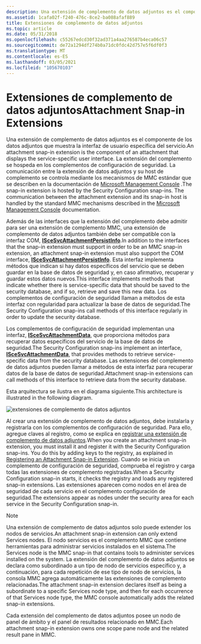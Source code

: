 ```yaml
---
description: Una extensión de complemento de datos adjuntos es el componente de los datos adjuntos que muestra la interfaz de usuario específica del servicio.
ms.assetid: 1cafa02f-f240-476c-8ce2-ba088afaf889
title: Extensiones de complemento de datos adjuntos
ms.topic: article
ms.date: 05/31/2018
ms.openlocfilehash: c55267edcd30f32ad371a4aa276587b4eca06c57
ms.sourcegitcommit: de72a1294df274b0a71dc0fdc42d757e5f6df0f3
ms.translationtype: MT
ms.contentlocale: es-ES
ms.lasthandoff: 03/05/2021
ms.locfileid: "105670103"
---
```

# <a name="attachment-snap-in-extensions"></a><span data-ttu-id="34784-103">Extensiones de complemento de datos adjuntos</span><span class="sxs-lookup"><span data-stu-id="34784-103">Attachment Snap-in Extensions</span></span>

<span data-ttu-id="34784-104">Una extensión de complemento de datos adjuntos es el componente de los datos adjuntos que muestra la interfaz de usuario específica del servicio.</span><span class="sxs-lookup"><span data-stu-id="34784-104">An attachment snap-in extension is the component of an attachment that displays the service-specific user interface.</span></span> <span data-ttu-id="34784-105">La extensión del complemento se hospeda en los complementos de configuración de seguridad. La comunicación entre la extensión de datos adjuntos y su host de complemento se controla mediante los mecanismos de MMC estándar que se describen en la documentación de [Microsoft Management Console](/previous-versions/windows/desktop/mmc/microsoft-management-console-start-page) .</span><span class="sxs-lookup"><span data-stu-id="34784-105">The snap-in extension is hosted by the Security Configuration snap-ins. The communication between the attachment extension and its snap-in host is handled by the standard MMC mechanisms described in the [Microsoft Management Console](/previous-versions/windows/desktop/mmc/microsoft-management-console-start-page) documentation.</span></span>

<span data-ttu-id="34784-106">Además de las interfaces que la extensión del complemento debe admitir para ser una extensión de complemento MMC, una extensión de complemento de datos adjuntos también debe ser compatible con la interfaz COM, [**ISceSvcAttachmentPersistInfo**](/windows/desktop/api/Scesvc/nn-scesvc-iscesvcattachmentpersistinfo).</span><span class="sxs-lookup"><span data-stu-id="34784-106">In addition to the interfaces that the snap-in extension must support in order to be an MMC snap-in extension, an attachment snap-in extension must also support the COM interface, [**ISceSvcAttachmentPersistInfo**](/windows/desktop/api/Scesvc/nn-scesvc-iscesvcattachmentpersistinfo).</span></span> <span data-ttu-id="34784-107">Esta interfaz implementa métodos que indican si hay datos específicos del servicio que se deben guardar en la base de datos de seguridad y, en caso afirmativo, recuperar y guardar estos datos nuevos.</span><span class="sxs-lookup"><span data-stu-id="34784-107">This interface implements methods that indicate whether there is service-specific data that should be saved to the security database, and if so, retrieve and save this new data.</span></span> <span data-ttu-id="34784-108">Los complementos de configuración de seguridad llaman a métodos de esta interfaz con regularidad para actualizar la base de datos de seguridad.</span><span class="sxs-lookup"><span data-stu-id="34784-108">The Security Configuration snap-ins call methods of this interface regularly in order to update the security database.</span></span>

<span data-ttu-id="34784-109">Los complementos de configuración de seguridad implementan una interfaz, [**ISceSvcAttachmentData**](/windows/desktop/api/Scesvc/nn-scesvc-iscesvcattachmentdata), que proporciona métodos para recuperar datos específicos del servicio de la base de datos de seguridad.</span><span class="sxs-lookup"><span data-stu-id="34784-109">The Security Configuration snap-ins implement an interface, [**ISceSvcAttachmentData**](/windows/desktop/api/Scesvc/nn-scesvc-iscesvcattachmentdata), that provides methods to retrieve service-specific data from the security database.</span></span> <span data-ttu-id="34784-110">Las extensiones del complemento de datos adjuntos pueden llamar a métodos de esta interfaz para recuperar datos de la base de datos de seguridad.</span><span class="sxs-lookup"><span data-stu-id="34784-110">Attachment snap-in extensions can call methods of this interface to retrieve data from the security database.</span></span>

<span data-ttu-id="34784-111">Esta arquitectura se ilustra en el diagrama siguiente.</span><span class="sxs-lookup"><span data-stu-id="34784-111">This architecture is illustrated in the following diagram.</span></span>

![extensiones de complemento de datos adjuntos](images/model2.png)

<span data-ttu-id="34784-113">Al crear una extensión de complemento de datos adjuntos, debe instalarla y registrarla con los complementos de configuración de seguridad. Para ello, agregue claves al registro, como se explica en [registrar una extensión de complemento de datos adjuntos](registering-an-attachment-snap-in-extension.md).</span><span class="sxs-lookup"><span data-stu-id="34784-113">When you create an attachment snap-in extension, you must install it and register it with the Security Configuration snap-ins. You do this by adding keys to the registry, as explained in [Registering an Attachment Snap-in Extension](registering-an-attachment-snap-in-extension.md).</span></span> <span data-ttu-id="34784-114">Cuando se inicia un complemento de configuración de seguridad, comprueba el registro y carga todas las extensiones de complemento registradas.</span><span class="sxs-lookup"><span data-stu-id="34784-114">When a Security Configuration snap-in starts, it checks the registry and loads any registered snap-in extensions.</span></span> <span data-ttu-id="34784-115">Las extensiones aparecen como nodos en el área de seguridad de cada servicio en el complemento configuración de seguridad.</span><span class="sxs-lookup"><span data-stu-id="34784-115">The extensions appear as nodes under the security area for each service in the Security Configuration snap-in.</span></span>

> [!Note]
> <span data-ttu-id="34784-116">Una extensión de complemento de datos adjuntos solo puede extender los nodos de servicios.</span><span class="sxs-lookup"><span data-stu-id="34784-116">An attachment snap-in extension can only extend Services nodes.</span></span> <span data-ttu-id="34784-117">El nodo servicios es el complemento MMC que contiene herramientas para administrar servicios instalados en el sistema.</span><span class="sxs-lookup"><span data-stu-id="34784-117">The Services node is the MMC snap-in that contains tools to administer services installed on the system.</span></span> <span data-ttu-id="34784-118">La extensión del complemento de datos adjuntos se declara como subordinado a un tipo de nodo de servicios específico y, a continuación, para cada repetición de ese tipo de nodo de servicios, la consola MMC agrega automáticamente las extensiones de complemento relacionadas.</span><span class="sxs-lookup"><span data-stu-id="34784-118">The attachment snap-in extension declares itself as being a subordinate to a specific Services node type, and then for each occurrence of that Services node type, the MMC console automatically adds the related snap-in extensions.</span></span>
> 
> <span data-ttu-id="34784-119">Cada extensión del complemento de datos adjuntos posee un nodo de panel de ámbito y el panel de resultados relacionado en MMC.</span><span class="sxs-lookup"><span data-stu-id="34784-119">Each attachment snap-in extension owns one scope pane node and the related result pane in MMC.</span></span>

 

 

 

